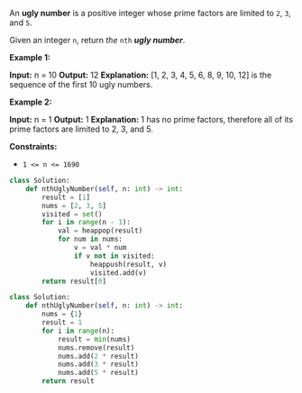 An  **ugly number**  is a positive integer whose prime factors are limited to  `2`,  `3`, and  `5`.

Given an integer  `n`, return  _the_  `nth`  _**ugly number**_.

**Example 1:**

**Input:** n = 10
**Output:** 12
**Explanation:** [1, 2, 3, 4, 5, 6, 8, 9, 10, 12] is the sequence of the first 10 ugly numbers.

**Example 2:**

**Input:** n = 1
**Output:** 1
**Explanation:** 1 has no prime factors, therefore all of its prime factors are limited to 2, 3, and 5.

**Constraints:**

- `1 <= n <= 1690`

```python
class Solution:
    def nthUglyNumber(self, n: int) -> int:
        result = [1]
        nums = [2, 3, 5]
        visited = set()
        for i in range(n - 1):
            val = heappop(result)
            for num in nums:
                v = val * num
                if v not in visited:
                    heappush(result, v)
                    visited.add(v)
        return result[0]
```

```python
class Solution:
    def nthUglyNumber(self, n: int) -> int:
        nums = {1}
        result = 1
        for i in range(n):
            result = min(nums)
            nums.remove(result)
            nums.add(2 * result)
            nums.add(3 * result)
            nums.add(5 * result)
        return result
```